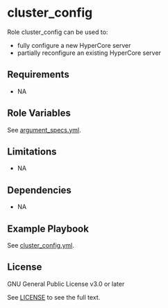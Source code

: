 # cluster_config

Role cluster_config can be used to:
- fully configure a new HyperCore server
- partially reconfigure an existing HyperCore server

## Requirements

- NA

## Role Variables

See [argument_specs.yml](../../roles/cluster_config/meta/argument_specs.yml).

## Limitations

- NA

## Dependencies

- NA

## Example Playbook

See [cluster_config.yml](../../examples/cluster_config.yml).

## License

GNU General Public License v3.0 or later

See [LICENSE](../../LICENSE) to see the full text.
